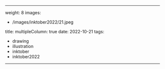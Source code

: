 
---
weight: 8
images:
- /images/inktober2022/21.jpeg

title:
multipleColumn: true
date: 2022-10-21
tags:
- drawing
- illustration
- inktober
- inktober2022
---

